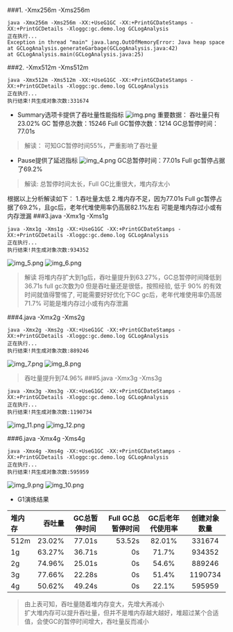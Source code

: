 
###1. -Xmx256m -Xms256m
```
java -Xmx256m -Xms256m -XX:+UseG1GC -XX:+PrintGCDateStamps -XX:+PrintGCDetails -Xloggc:gc.demo.log GCLogAnalysis
正在执行...
Exception in thread "main" java.lang.OutOfMemoryError: Java heap space
at GCLogAnalysis.generateGarbage(GCLogAnalysis.java:42)
at GCLogAnalysis.main(GCLogAnalysis.java:25)

```
###2. -Xmx512m -Xms512m
```
java -Xmx512m -Xms512m -XX:+UseG1GC -XX:+PrintGCDateStamps -XX:+PrintGCDetails -Xloggc:gc.demo.log GCLogAnalysis
正在执行...
执行结束!共生成对象次数:331674
```
- Summary选项卡提供了吞吐量性能指标
![img.png](img.png)
重要数据：
吞吐量只有23.02%
GC 暂停总次数：15246
Full GC暂停次数：1214
GC总暂停时间：77.01s
>解读：
可知GC暂停时间55%，严重影响了吞吐量
- Pause提供了延迟指标
![img_4.png](img_4.png)
  GC总暂停时间：77.01s
Full gc暂停占据了69.2%
>解读:
> 总暂停时间太长，Full GC比重很大，堆内存太小

根据以上分析解读如下：
1.吞吐量太低
2.堆内存不足，因为77.01s Full gc暂停占据了69.2%，且gc后，老年代堆使用率仍高居82.1%左右
可能是堆内存过小或有内存泄漏
###3.java -Xmx1g -Xms1g
```
java -Xmx1g -Xms1g -XX:+UseG1GC -XX:+PrintGCDateStamps -XX:+PrintGCDetails -Xloggc:gc.demo.log GCLogAnalysis 
正在执行...
执行结束!共生成对象次数:934352

```
![img_5.png](img_5.png)
![img_6.png](img_6.png)
>解读
> 将堆内存扩大到1g后，吞吐量提升到63.27%，GC总暂停时间降低到36.71s
> full gc次数为0
>但是吞吐量还是很低，按照经验, 低于 90% 的有效时间就值得警惕了, 可能需要好好优化下GC
> gc后，老年代堆使用率仍高居71.7%
>可能是堆内存过小或有内存泄漏

###4.java -Xmx2g -Xms2g
```
java -Xmx2g -Xms2g -XX:+UseG1GC -XX:+PrintGCDateStamps -XX:+PrintGCDetails -Xloggc:gc.demo.log GCLogAnalysis 
正在执行...
执行结束!共生成对象次数:889246
```
![img_7.png](img_7.png)
![img_8.png](img_8.png)
>吞吐量提升到74.96%
###5.java -Xmx3g -Xms3g
```
java -Xmx3g -Xms3g -XX:+UseG1GC -XX:+PrintGCDateStamps -XX:+PrintGCDetails -Xloggc:gc.demo.log GCLogAnalysis 
正在执行...
执行结束!共生成对象次数:1190734

```
![img_11.png](img_11.png)
![img_12.png](img_12.png)

###6.java -Xmx4g -Xms4g
```
java -Xmx4g -Xms4g -XX:+UseG1GC -XX:+PrintGCDateStamps -XX:+PrintGCDetails -Xloggc:gc.demo.log GCLogAnalysis 
正在执行...
执行结束!共生成对象次数:595959
```
![img_9.png](img_9.png)
![img_10.png](img_10.png)

- G1演练结果

| 堆内存 | 吞吐量 | GC总暂停时间 |Full GC总暂停时间 | GC后老年代使用率| 创建对象数量|
| :------| ------: | :------: |------: | :------: |:------: |
| 512m | 23.02% | 77.01s |53.52s | 82.01% | 331674|
| 1g | 63.27% | 36.71s |0s | 71.7% | 934352|
| 2g | 74.96% | 25.01s |0s | 54.6% | 889246|
| 3g | 77.66% | 22.28s |0s | 51.4% | 1190734|
| 4g | 50.62% | 49.24s |0s | 22.1% | 595959|

>由上表可知，吞吐量随着堆内存变大，先增大再减小
> <br> 扩大堆内存可以提升吞吐量，但并不是堆内存越大越好，堆超过某个合适值，会使GC的暂停时间增大，吞吐量反而减小
> 